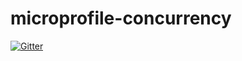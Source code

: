 # microprofile-concurrency

[![Gitter](https://badges.gitter.im/eclipse/microprofile-concurrency.svg)](https://gitter.im/eclipse/microprofile-concurrency?utm_source=badge&utm_medium=badge&utm_campaign=pr-badge&utm_content=badge)